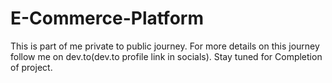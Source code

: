 # E-Commerce-Platform
This is part of me private to public journey. For more details on this journey follow me on dev.to(dev.to profile link in socials). Stay tuned for Completion of project.
